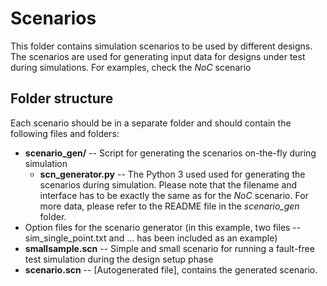# Scenarios

This folder contains simulation scenarios to be used by different designs. The scenarios are used for generating input data for designs under test during simulations. For examples, check the *NoC* scenario

## Folder structure

Each scenario should be in a separate folder and should contain the following files and folders:

- **scenario_gen/** -- Script for generating the scenarios on-the-fly during simulation
  - **scn_generator.py** -- The Python 3 used used for generating the scenarios during simulation. Please note that the filename and interface has to be exactly the same as for the *NoC* scenario. For more data, please refer to the README file in the *scenario_gen* folder.
- Option files for the scenario generator (in this example, two files -- sim_single_point.txt and ... has been included as an example)
- **smallsample.scn** -- Simple and small scenario for running a fault-free test simulation during the design setup phase
- **scenario.scn** -- \[Autogenerated file\], contains the generated scenario.
